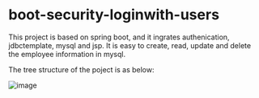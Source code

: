 # boot-security-loginwith-users
This project is based on spring boot, and it ingrates authenication, jdbctemplate, mysql and jsp. It is easy to create, read, update and delete the employee information in mysql.

The tree structure of the poject is as below:

![image](https://user-images.githubusercontent.com/32380766/187825096-7d9b3ec1-64a8-4e39-913a-c2d3e1f61c1f.png)





